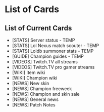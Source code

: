 List of Cards
=========

## List of Current Cards

- [STATS] Server status - TEMP
- [STATS] Lol Nexus match scouter - TEMP
- [STATS] Loldb summoner stats - TEMP
- [GUIDE] Champion guides - TEMP
- [VIDEOS] Twitch.TV all streams
- [VIDEOS] Twitch.TV pro gamer streams 
- [WIKI] Item wiki
- [WIKI] Champion wiki
- [NEWS] New skin
- [NEWS] Champion freeweek
- [NEWS] Champion and skin sale
- [NEWS] General news
- [NEWS] Patch Notes

